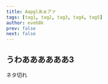 ```yaml
---
title: Aapglあぁアァ
tags: [tag1, tag2, tag3, tag4, tag5]
author: eve68k
prev: false
next: false
---
```


## うわああああああ3

ネタ切れ
